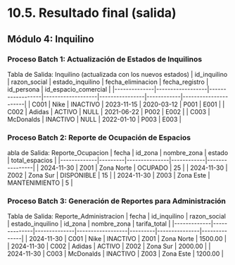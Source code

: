 # 10.5. Resultado final (salida)

## Módulo 4: Inquilino
### Proceso Batch 1: Actualización de Estados de Inquilinos
Tabla de Salida: Inquilino (actualizada con los nuevos estados)
| id_inquilino | razon_social     | estado_inquilino | fecha_eliminacion | fecha_registro | id_persona | id_espacio_comercial |
|--------------|------------------|------------------|-------------------|----------------|------------|----------------------|
| C001         | Nike             | INACTIVO         | 2023-11-15        | 2020-03-12     | P001       | E001                |
| C002         | Adidas           | ACTIVO           | NULL              | 2021-06-22     | P002       | E002                |
| C003         | McDonalds        | INACTIVO         | NULL              | 2022-01-10     | P003       | E003                |

### Proceso Batch 2: Reporte de Ocupación de Espacios
abla de Salida: Reporte_Ocupacion
| fecha       | id_zona | nombre_zona   | estado     | total_espacios |
|-------------|---------|---------------|------------|----------------|
| 2024-11-30  | Z001    | Zona Norte    | OCUPADO    | 25             |
| 2024-11-30  | Z002    | Zona Sur      | DISPONIBLE | 15             |
| 2024-11-30  | Z003    | Zona Este     | MANTENIMIENTO | 5             |


### Proceso Batch 3: Generación de Reportes para Administración
Tabla de Salida: Reporte_Administracion
| fecha       | id_inquilino | razon_social | estado_inquilino | id_zona | nombre_zona   | tarifa_total |
|-------------|--------------|--------------|------------------|---------|---------------|--------------|
| 2024-11-30  | C001         | Nike         | INACTIVO         | Z001    | Zona Norte    | 1500.00      |
| 2024-11-30  | C002         | Adidas       | ACTIVO           | Z002    | Zona Sur      | 2000.00      |
| 2024-11-30  | C003         | McDonalds    | INACTIVO         | Z003    | Zona Este     | 1200.00      |